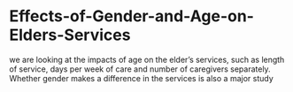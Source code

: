 # Effects-of-Gender-and-Age-on-Elders-Services
we are looking at the impacts of age on the elder’s services, such as length of service, days per week of care and number of caregivers separately. Whether gender makes a difference in the services is also a major study
